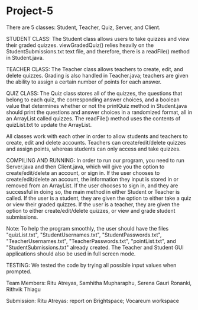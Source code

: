 # Project-5

There are 5 classes: Student, Teacher, Quiz, Server, and Client. 

STUDENT CLASS: The Student class allows users to take quizzes and view their graded quizzes. viewGradedQuiz() relies heavily on the StudentSubmissions.txt text file, and therefore, there is a readFile() method in Student.java.

TEACHER CLASS: The Teacher class allows teachers to create, edit, and delete quizzes. Grading is also handled in Teacher.java; teachers are given the ability to assign a certain number of points for each answer. 

QUIZ CLASS: The Quiz class stores all of the quizzes, the questions that belong to each quiz, the corresponding answer choices, and a boolean value that determines whether or not the printQuiz method in Student.java should print the questions and answer choices in a randomized format, all in an ArrayList called quizzes. The readFile() method uses the contents of quizList.txt to update the ArrayList.

All classes work with each other in order to allow students and teachers to create, edit and delete accounts. Teachers can create/edit/delete quizzes and assign points, whereas students can only access and take quizzes.

COMPILING AND RUNNING: In order to run our program, you need to run Server.java and then Client.java, which will give you the option to create/edit/delete an account, or sign in. If the user chooses to create/edit/delete an account, the information they input is stored in or removed from an ArrayList. If the user chooses to sign in, and they are successful in doing so, the main method in either Student or Teacher is called. If the user is a student, they are given the option to either take a quiz or view their graded quizzes. If the user is a teacher, they are given the option to either create/edit/delete quizzes, or view and grade student submissions. 

Note: To help the program smoothly, the user should have the files "quizList.txt", "StudentUsernames.txt", "StudentPasswords.txt", "TeacherUsernames.txt", "TeacherPasswords.txt", "pointList.txt", and "StudentSubmissions.txt" already created. The Teacher and Student GUI applications should also be used in full screen mode. 

TESTING: We tested the code by trying all possible input values when prompted.

Team Members: Ritu Atreyas, Samhitha Mupharaphu, Serena Gauri Ronanki, Rithvik Thiagu

Submission:
Ritu Atreyas: report on Brightspace; Vocareum workspace
